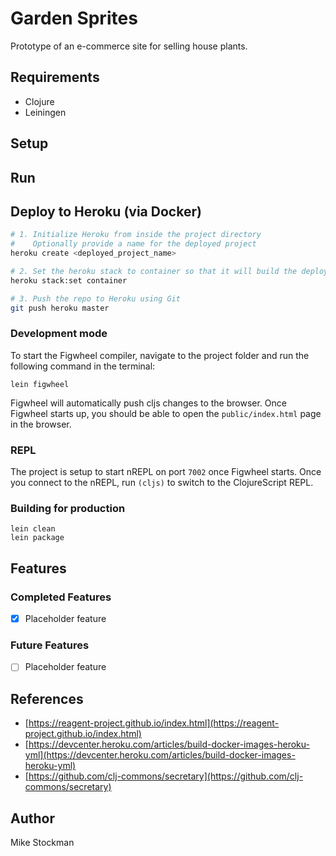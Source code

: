 # Garden Sprites

Prototype of an e-commerce site for selling house plants.

## Requirements
- Clojure
- Leiningen

## Setup

## Run

## Deploy to Heroku (via Docker)
```bash
# 1. Initialize Heroku from inside the project directory
#    Optionally provide a name for the deployed project
heroku create <deployed_project_name>

# 2. Set the heroku stack to container so that it will build the deployed app from the Dockerfile
heroku stack:set container

# 3. Push the repo to Heroku using Git
git push heroku master
```

### Development mode
To start the Figwheel compiler, navigate to the project folder and run the following command in the terminal:

```
lein figwheel
```

Figwheel will automatically push cljs changes to the browser.
Once Figwheel starts up, you should be able to open the `public/index.html` page in the browser.

### REPL

The project is setup to start nREPL on port `7002` once Figwheel starts.
Once you connect to the nREPL, run `(cljs)` to switch to the ClojureScript REPL.

### Building for production

```
lein clean
lein package
```

## Features

### Completed Features
- [X] Placeholder feature

### Future Features
- [ ] Placeholder feature

## References
- [https://reagent-project.github.io/index.html](https://reagent-project.github.io/index.html)
- [https://devcenter.heroku.com/articles/build-docker-images-heroku-yml](https://devcenter.heroku.com/articles/build-docker-images-heroku-yml)
- [https://github.com/clj-commons/secretary](https://github.com/clj-commons/secretary)

## Author
Mike Stockman